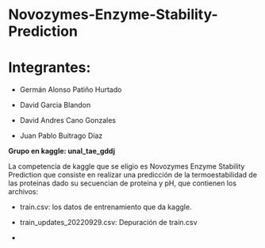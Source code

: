 # Novozymes-Enzyme-Stability-Prediction

# Integrantes:

* Germán Alonso Patiño Hurtado

* David Garcia Blandon

* David Andres Cano Gonzales

* Juan Pablo Buitrago Díaz 


__Grupo en kaggle: unal_tae_gddj__

La competencia de kaggle que se eligio es Novozymes Enzyme Stability Prediction que consiste en realizar una predicción  de la termoestabilidad de las proteinas dado su secuencian de proteina y pH, que contienen los archivos:

* train.csv: los datos de entrenamiento que da kaggle.

* train_updates_20220929.csv: Depuración de train.csv

* 